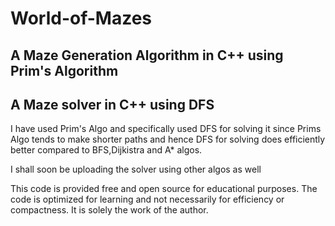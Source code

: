 # World-of-Mazes

## A Maze Generation Algorithm in C++ using Prim's Algorithm

## A Maze solver in C++ using DFS

I have used Prim's Algo and specifically used DFS for solving it since Prims Algo tends to make
shorter paths and hence DFS for solving does efficiently better compared to BFS,Dijkistra and A* algos.

I shall soon be uploading the solver using other algos as well




This code is provided free and open source for educational purposes. The code is optimized for learning and not necessarily for efficiency or compactness. It is solely the work of the author.


